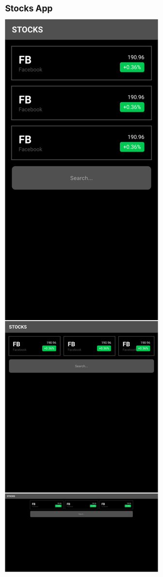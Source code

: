 # Stocks App

![mobile screenshot](./assets/mobile.png)
![tablet screenshot](./assets/tablet.png)
![laptop screenshot](./assets/laptop.png)